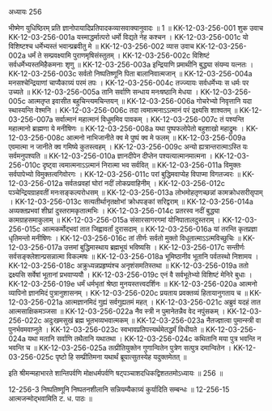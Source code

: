 अध्यायः 256

भीष्मेण युधिष्ठिरम् प्रति ज्ञानोपायादिप्रतिपादकव्यासवाक्यानुवादः ॥ 1 ॥
KK-12-03-256-001	शुक उवाच 
KK-12-03-256-001a	यस्माद्धर्मात्परो धर्मो विद्यते नेह कश्चन ।
KK-12-03-256-001c	यो विशिष्टश्च धर्मेभ्यस्तं भवान्प्रब्रवीतु मे ॥
KK-12-03-256-002	व्यास उवाच 
KK-12-03-256-002a	धर्मं ते सम्प्रवक्ष्यामि पुराणमृषिसंस्तुतम् ।
KK-12-03-256-002c	विशिष्टं सर्वधर्मेभ्यस्तमिहैकमनाः शृणु ॥
KK-12-03-256-003a	इन्द्रियाणि प्रमाथीनि बुद्ध्या संयम्य यत्नतः ।
KK-12-03-256-003c	सर्वतो निष्पतिष्णूनि पिता बालानिवात्मजान् ॥
KK-12-03-256-004a	मनसश्चेन्द्रियाणां चाप्यैकाग्र्यं परमं तपः ।
KK-12-03-256-004c	तज्ज्यायः सर्वधर्मेभ्यः स धर्मः पर उच्यते ॥
KK-12-03-256-005a	तानि सर्वाणि सन्धाय मनःषष्ठानि मेधया ।
KK-12-03-256-005c	आत्मतृप्त इवासीत बहुचिन्त्यमचिन्तयन् ॥
KK-12-03-256-006a	गोचरेभ्यो निवृत्तानि यदा स्थास्यन्ति वेश्मनि ।
KK-12-03-256-006c	तदा त्वमात्मनाऽऽत्मानं परं द्रक्ष्यसि शाश्वतम् ॥
KK-12-03-256-007a	सर्वात्मानं महात्मानं विधूममिव पावकम् ।
KK-12-03-256-007c	तं पश्यन्ति महात्मानो ब्राह्मणा ये मनीषिणः ॥
KK-12-03-256-008a	यथा पुष्पफलोपेतो बहुशाखो महाद्रुमः ।
KK-12-03-256-008c	आत्मनो नाभिजानीते क्व मे पुष्पं क्व मे फलम् ॥
KK-12-03-256-009a	एवमात्मा न जानीते क्व गमिष्ये कुतस्त्वहम् ।
KK-12-03-256-009c	अन्यो ह्यत्रान्तरात्माऽस्ति यः सर्वमनुपश्यति ॥
KK-12-03-256-010a	ज्ञानदीपेन दीप्तेन पश्यत्यात्मानमात्मना ।
KK-12-03-256-010c	दृष्ट्वा त्वमात्मनाऽऽत्मानं निरात्मा भव सर्ववित् ॥
KK-12-03-256-011a	विमुक्तः सर्वपापेभ्यो विमुक्तत्वगिवोरगः ।
KK-12-03-256-011c	परां बुद्धिमवाप्येह विपाप्मा विगतज्वरः ॥
KK-12-03-256-012a	सर्वतःप्रवहां घोरां नदीं लोकप्रवाहिनीम् ।
KK-12-03-256-012c	पञ्चेन्द्रियग्राहवतीं मनःसङ्कल्परोधसम् ॥
KK-12-03-256-013a	लोभमोहतृणच्छन्नां कामक्रोधसरीसृपाम् ।
KK-12-03-256-013c	सत्यतीर्थानृतक्षोभां क्रोधपङ्कां सरिद्वराम् ॥
KK-12-03-256-014a	अव्यक्तप्रभवां शीघ्रां दुस्तरामकृतात्मभिः ।
KK-12-03-256-014c	प्रतरस्व नदीं बुद्ध्या कामग्राहसमाकुलाम् ॥
KK-12-03-256-015a	संसारसागरगमां योनिपातालदुस्तराम् ।
KK-12-03-256-015c	आत्मकर्मोद्भवां तात जिह्वावर्तां दुरासदाम् ॥
KK-12-03-256-016a	यां तरन्ति कृतप्रज्ञा धृतिमन्तो मनीषिणः ।
KK-12-03-256-016c	तां तीर्णः सर्वतो मुक्तो विधूतात्माऽऽत्मविच्छुचिः ॥
KK-12-03-256-017a	उत्तमां बुद्धिमास्थाय ब्रह्मभूयं भविष्यसि ।
KK-12-03-256-017c	सन्तीर्णः सर्वसङ्क्लेशान्प्रसन्नात्मा विकल्मषः ॥
KK-12-03-256-018a	भूमिष्ठानीव भूतानि पर्वतस्थो निशामय ।
KK-12-03-256-018c	अक्रुध्यन्नप्रहृष्यंश्च अनृशंसमतिस्तथा ॥
KK-12-03-256-019a	ततो द्रक्ष्यसि सर्वेषां भूतानां प्रभवाप्ययौ ।
KK-12-03-256-019c	एनं वै सर्वभूतेभ्यो विशिष्टं मेनिरे बुधाः ।
KK-12-03-256-019e	धर्मं धर्मभृतां श्रेष्ठा मुनयस्तत्त्वदर्शिनः ॥
KK-12-03-256-020a	आत्मनो व्यापिनो ज्ञानमिदं पुत्रानुशासनम् ।
KK-12-03-256-020c	प्रयताय प्रवक्तव्यं हितायानुगताय च ॥
KK-12-03-256-021a	आत्मज्ञानमिदं गुह्यं सर्वगुह्यतमं महत् ।
KK-12-03-256-021c	अब्रुवं यदहं तात आत्मसाक्षिकमञ्जसा ॥
KK-12-03-256-022a	नैव स्त्री न पुमानेतन्नैव वेद नपुंसकम् ।
KK-12-03-256-022c	अदुःखमसुखं ब्रह्म भूतभव्यभवात्मकम् ॥
KK-12-03-256-023a	नैतज्ज्ञात्वा पुमान्स्त्री वा पुनर्भवमवाप्नुते ।
KK-12-03-256-023c	स्वभावप्रतिपत्त्यर्थमेतद्धर्मं विधीयते ॥
KK-12-03-256-024a	यथा मतानि सर्वाणि तथैतानि यथातथा ।
KK-12-03-256-024c	कथितानि मया पुत्र भवन्ति न भवन्ति च ॥
KK-12-03-256-025a	तत्प्रीतियुक्तेन गुणान्वितेन पुत्रेण सत्पुत्र दमान्वितेन ।
KK-12-03-256-025c	पृष्टो हि सम्प्रीतिमना यथार्थं ब्रूयात्सुतस्येह यदुक्तमेतत् ॥ 

इति श्रीमन्महाभारते शान्तिपर्वणि मोक्षधर्मपर्वणि षट्पञ्चाशदधिकद्विशततमोऽध्यायः ॥ 256 ॥

12-256-3 निष्पतिष्णूनि निष्पतनशीलानि सन्नियम्यैकाग्र्यं कुर्यादिति सम्बन्धः ॥ 12-256-15 आत्मजन्मोद्भवामिति ट. ध. पाठः ॥

